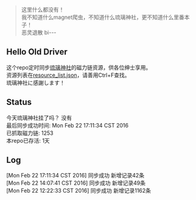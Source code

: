> 这里什么都没有！  
> 我不知道什么magnet爬虫，不知道什么琉璃神社，更不知道什么里番本子！  
> 恶灵退散 bi---

Hello Old Driver
----------------
这个repo定时同步[琉璃神社](http://www.hacg.lol)的磁力链资源，供各位绅士享用。  
资源列表在[resource_list.json](https://github.com/Chion82/hello-old-driver/blob/master/resource_list.json)，请善用Ctrl+F查找。  
琉璃神社に感謝します！

Status
------
今天琉璃神社挂了吗？ 没有  
最后同步成功时间:  Mon Feb 22 17:11:34 CST 2016  
已抓取磁力链: 1253  
本repo已存活: 1天  

Log
----
[Mon Feb 22 17:11:34 CST 2016] 同步成功 新增记录42条  
[Mon Feb 22 14:07:41 CST 2016] 同步成功 新增记录49条  
[Mon Feb 22 12:22:33 CST 2016] 同步成功 新增记录1162条  
